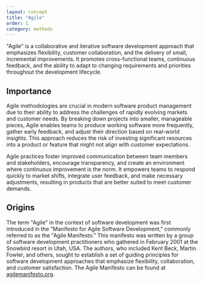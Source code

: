 ```yaml
---
layout: concept
title: "Agile"
order: 1
category: methods
---
```


"Agile" is a collaborative and iterative software development approach that emphasizes flexibility, customer collaboration, and the delivery of small, incremental improvements. It promotes cross-functional teams, continuous feedback, and the ability to adapt to changing requirements and priorities throughout the development lifecycle.

## Importance

Agile methodologies are crucial in modern software product management due to their ability to address the challenges of rapidly evolving markets and customer needs. By breaking down projects into smaller, manageable pieces, Agile enables teams to produce working software more frequently, gather early feedback, and adjust their direction based on real-world insights. This approach reduces the risk of investing significant resources into a product or feature that might not align with customer expectations.

Agile practices foster improved communication between team members and stakeholders, encourage transparency, and create an environment where continuous improvement is the norm. It empowers teams to respond quickly to market shifts, integrate user feedback, and make necessary adjustments, resulting in products that are better suited to meet customer demands.

## Origins

The term "Agile" in the context of software development was first introduced in the "Manifesto for Agile Software Development," commonly referred to as the "Agile Manifesto." This manifesto was written by a group of software development practitioners who gathered in February 2001 at the Snowbird resort in Utah, USA. The authors, who included Kent Beck, Martin Fowler, and others, sought to establish a set of guiding principles for software development approaches that emphasize flexibility, collaboration, and customer satisfaction. The Agile Manifesto can be found at [agilemanifesto.org](agilemanifesto.org).
